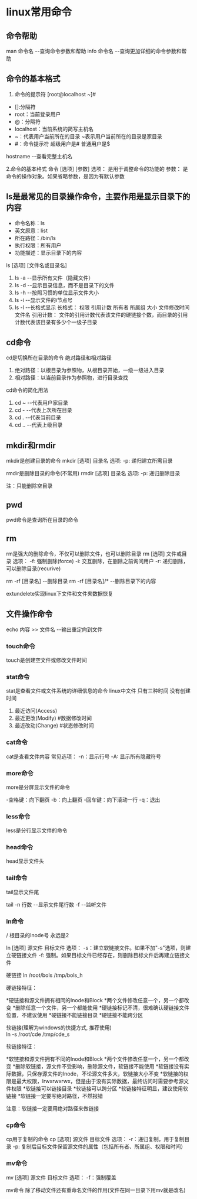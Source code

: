 # linux常用命令

## 命令帮助

man 命令名        --查询命令参数和帮助
info 命令名       --查询更加详细的命令参数和帮助

## 命令的基本格式

1. 命令的提示符
[root@localhost ~]#

* []:分隔符
* root：当前登录用户
* @：分隔符
* localhost：当前系统的简写主机名
* ~：代表用户当前所在的目录  ~表示用户当前所在的目录是家目录
* #：命令提示符   超级用户是#    普通用户是$

hostname                --查看完整主机名

2.命令的基本格式
命令 [选项] [参数]
选项：  是用于调整命令的功能的
参数：  是命令的操作对象。如果省略参数，是因为有默认参数

## ls是最常见的目录操作命令，主要作用是显示目录下的内容

* 命令名称：ls
* 英文原意：list
* 所在路径：/bin/ls
* 执行权限：所有用户
* 功能描述：显示目录下的内容

ls [选项] [文件名或目录名]

1. ls -a          --显示所有文件（隐藏文件）
2. ls -d          --显示目录信息，而不是目录下的文件
3. ls -h          --按照习惯的单位显示文件大小
4. ls -i          --显示文件的i节点号
5. ls -l          --长格式显示
长格式： 权限  引用计数  所有者 所属组 大小 文件修改时间 文件名
引用计数：  文件的引用计数代表该文件的硬链接个数，而目录的引用计数代表该目录有多少个一级子目录

## cd命令

cd是切换所在目录的命令
绝对路径和相对路径

1. 绝对路径：以根目录为参照物，从根目录开始，一级一级进入目录
2. 相对路径：以当前目录作为参照物，进行目录查找

cd命令的简化用法

1. cd ~          --代表用户家目录
2. cd -          --代表上次所在目录
3. cd .          --代表当前目录
4. cd ..         --代表上级目录

## mkdir和rmdir

mkdir是创建目录的命令
mkdir [选项] 目录名
选项:
  -p: 递归建立所需目录

rmdir是删除目录的命令(不常用)
rmdir [选项] 目录名
选项:
  -p: 递归删除目录

注：只能删除空目录

## pwd

pwd命令是查询所在目录的命令

## rm

rm是强大的删除命令，不仅可以删除文件，也可以删除目录
rm [选项] 文件或目录
选项：
  -f: 强制删除(force)
  -i: 交互删除，在删除之前询问用户
  -r: 递归删除，可以删除目录(recurive)

rm -rf [目录名]         --删除目录
rm -rf [目录名]/*       --删除目录下的内容

extundelete实现linux下文件和文件夹数据恢复

## 文件操作命令

echo 内容 >> 文件名       --输出重定向到文件

### touch命令

touch是创建空文件或修改文件时间

### stat命令

stat是查看文件或文件系统的详细信息的命令
linux中文件 只有三种时间 没有创建时间
1. 最近访问(Access)
2. 最近更改(Modify)     #数据修改时间
3. 最近改动(Change)     #状态修改时间

### cat命令

cat是查看文件内容
常见选项：
  -n：显示行号
  -A: 显示所有隐藏符号

### more命令

more是分屏显示文件的命令

-空格键：向下翻页
-b：向上翻页
-回车键：向下滚动一行
-q：退出

### less命令

less是分行显示文件的命令

### head命令

head显示文件头

### tail命令

tail显示文件尾

tail -n 行数        --显示文件尾行数
-f                  --监听文件

### ln命令

/       根目录的Inode号 永远是2

ln [选项] 源文件 目标文件
选项：
  -s：建立软链接文件。如果不加"-s"选项，则建立硬链接文件
  -f: 强制。如果目标文件已经存在，则删除目标文件后再建立链接文件

硬链接
ln /root/bols /tmp/bols_h

硬链接特征：

*硬链接和源文件拥有相同的Inode和Block
*两个文件修改任意一个，另一个都改变
*删除任意一个文件，另一个都能使用
*硬链接标记不清，很难确认硬链接文件位置，不建议使用
*硬链接不能链接目录
*硬链接不能跨分区

软链接(理解为windows的快捷方式, 推荐使用)  
ln -s /root/cde /tmp/cde_s

软链接特征：

*软链接和源文件拥有不同的Inode和Block
*两个文件修改任意一个，另一个都改变
*删除软链接，源文件不受影响，删除源文件，软链接不能使用
*软链接没有实际数据，只保存源文件的Inode，不论源文件多大，软链接大小不变
*软链接的权限是最大权限，lrwxrwxrwx，但是由于没有实际数据，最终访问时需要参考源文件权限
*软链接可以链接目录
*软链接可以跨分区
*软链接特征明显，建议使用软链接
*软链接一定要写绝对路径，不然报错

注意：软链接一定要用绝对路径来做链接

### cp命令

cp用于复制的命令
cp [选项] 源文件 目标文件
选项：
  -r：递归复制，用于复制目录
  -p: 复制后目标文件保留源文件的属性（包括所有者、所属组、权限和时间）

### mv命令

mv [选项] 源文件 目标文件
选项：
  -f：强制覆盖

mv命令        除了移动文件还有重命名文件的作用(文件在同一目录下用mv就是改名)